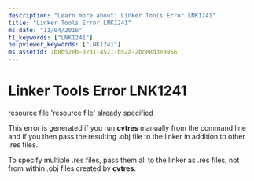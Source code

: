 ```yaml
---
description: "Learn more about: Linker Tools Error LNK1241"
title: "Linker Tools Error LNK1241"
ms.date: "11/04/2016"
f1_keywords: ["LNK1241"]
helpviewer_keywords: ["LNK1241"]
ms.assetid: 7b8b52eb-0231-4521-b52a-2bce8d3e8956
---
```

# Linker Tools Error LNK1241

resource file 'resource file' already specified

This error is generated if you run **cvtres** manually from the command line and if you then pass the resulting .obj file to the linker in addition to other .res files.

To specify multiple .res files, pass them all to the linker as .res files, not from within .obj files created by **cvtres**.
